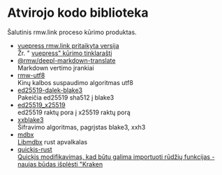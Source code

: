 # Atvirojo kodo biblioteka

Šalutinis rmw.link proceso kūrimo produktas.

* [vuepress rmw.link pritaikyta versija](https://github.com/rmw-link/blog-vuepress2)  
  Žr. " [vuepress" kūrimo tinklaraštį](/log/2020-11-29-vuepress.html)
* [@rmw/deepl-markdown-translate](https://www.npmjs.com/package/@rmw/deepl-markdown-translate)  
  Markdown vertimo įrankiai
* [rmw-utf8](https://docs.rs/crate/rmw-utf8)  
  Kinų kalbos suspaudimo algoritmas utf8
* [ed25519-dalek-blake3](https://github.com/rmw-lib/ed25519_x25519)  
  Pakeičia ed25519 sha512 į blake3
* [ed25519_x25519](https://github.com/rmw-lib/ed25519_x25519)  
  ed25519 raktų pora į x25519 raktų porą
* [xxblake3](https://docs.rs/crate/xxblake3)  
  Šifravimo algoritmas, pagrįstas blake3, xxh3
* [mdbx](https://docs.rs/crate/mdbx)  
  [Libmdbx](https://github.com/erthink/libmdbx) rust apvalkalas
* [quickjs-rust](https://github.com/rmw-lib/quickjs-rust)  
  [Quickjs modifikavimas, kad būtų galima importuoti rūdžių funkcijas - naujas būdas išplėsti "Kraken](/log/2022-04-29-quickjs-rust.html)